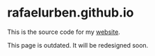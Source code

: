 # rafaelurben.github.io

This is the source code for my [website](https://rafaelurben.github.io).

This page is outdated. It will be redesigned soon.
